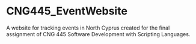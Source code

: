 # CNG445_EventWebsite
A website for tracking events in North Cyprus created for the final assignment of CNG 445 Software Development with Scripting Languages.
